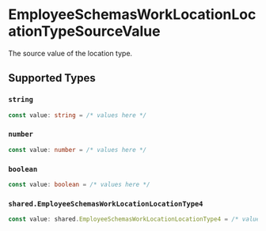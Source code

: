 # EmployeeSchemasWorkLocationLocationTypeSourceValue

The source value of the location type.


## Supported Types

### `string`

```typescript
const value: string = /* values here */
```

### `number`

```typescript
const value: number = /* values here */
```

### `boolean`

```typescript
const value: boolean = /* values here */
```

### `shared.EmployeeSchemasWorkLocationLocationType4`

```typescript
const value: shared.EmployeeSchemasWorkLocationLocationType4 = /* values here */
```

